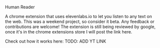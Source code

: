 Human Reader


A chrome extension that uses elevenlabs.io to let you listen to any text on the web. This was a weekend project, so consider it beta. Any feedback or contributions are welcome! The extension is still being reviewed by google, once it's in the chrome extensions store I will post the link here. 

Check out how it works here: TODO: ADD YT LINK